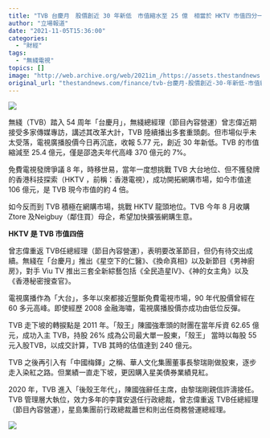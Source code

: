 ```yaml
---
title: "TVB 台慶月　股價創近 30 年新低　市值縮水至 25 億　相當於 HKTV 市值四分一"
author: "立場報道"
date: "2021-11-05T15:36:00"
categories:
  - "財經"
tags:
  - "無綫電視"
topics: []
image: "http://web.archive.org/web/2021im_/https://assets.thestandnews.com/media/photos/tvb-18_0LLcrcg.png"
original_url: "thestandnews.com/finance/tvb-台慶月-股價創近-30-年新低-市值縮水至-25-億-相當-hktv-市值四分一"
---
```

![](http://web.archive.org/web/2021im_/https://assets.thestandnews.com/media/photos/tvb-18_0LLcrcg.png)

無綫（TVB）踏入 54 周年「台慶月」，無綫總經理（節目內容營運）曾志偉近期接受多家傳媒專訪，講述其改革大計，TVB 陸續播出多套重頭劇。但市場似乎未太受落，電視廣播股價今日再沉底，收報 5.77 元，創近 30 年新低。TVB 的市值縮減至 25.4 億元，僅是邵逸夫年代高峰 370 億元的 7%。

免費電視發牌爭議 8 年，時移世易，當年一度想挑戰 TVB 大台地位、但不獲發牌的香港科技探索（HKTV ，前稱：香港電視），成功開拓網購市場，如今市值達 106 億元，是 TVB 現今市值的約 4 倍。

如今反而到 TVB 積極在網購市場，挑戰 HKTV 龍頭地位。TVB 今年 8 月收購 Ztore 及Neigbuy（鄰住買）母企，希望加快擴張網購生意。

**HKTV 是 TVB 市值四倍**

曾志偉重返 TVB任總經理（節目內容營運），表明要改革節目，但仍有待交出成續。無綫在「台慶月」推出《星空下的仁醫》、《換命真相》以及新節目《男神廚房》，對手 Viu TV 推出三套全新綜藝包括《全民造星IV》、《神的女主角》以及《香港秘密搜查官》。

電視廣播作為「大台」，多年以來都接近壟斷免費電視市場，90 年代股價曾經在 60 多元高峰。即使經歷 2008 金融海嘯，電視廣播股價亦成功由低位反彈。 

TVB 走下坡的轉捩點是 2011 年。「殼王」陳國強牽頭的財團在當年斥資 62.65 億元，成功入主 TVB，持股 26% 成為公司最大單一股東，「殼王」 當時以每股 55 元入股TVB，以成交計算，TVB 其時的估值達到 240 億元。

TVB 之後再引入有「中國梅鐸」之稱、華人文化集團董事長黎瑞剛做股東，逐步走入染紅之路。但業績一直走下坡，更因購入星美債券業績見紅。

2020 年，TVB 進入「後殼王年代」，陳國強辭任主席，由黎瑞剛親信許濤接任。TVB 管理層大執位，效力多年的李寶安退任行政總裁，曾志偉重返 TVB任總經理（節目內容營運），星島集團前行政總裁蕭世和則出任商務營運總經理。

![](http://web.archive.org/web/2021im_/https://assets.thestandnews.com/media/photos/tvb-16_pFgLmo8.png)